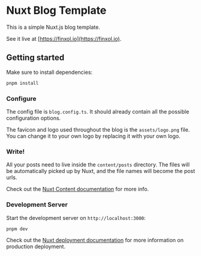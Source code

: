 # Nuxt Blog Template

This is a simple Nuxt.js blog template.

See it live at [https://finxol.io](https://finxol.io).

## Getting started

Make sure to install dependencies:

```bash
pnpm install
```

### Configure

The config file is `blog.config.ts`.
It should already contain all the possible configuration options.

The favicon and logo used throughout the blog is the `assets/logo.png` file.
You can change it to your own logo by replacing it with your own logo.

### Write!

All your posts need to live inside the `content/posts` directory.
The files will be automatically picked up by Nuxt, and the file names will become the post urls.

Check out the [Nuxt Content documentation](https://content.nuxt.com/docs/files/markdown) for more info.

### Development Server

Start the development server on `http://localhost:3000`:

```bash
pnpm dev
```

Check out the [Nuxt deployment documentation](https://nuxt.com/docs/getting-started/deployment) for more information on production deployment.
